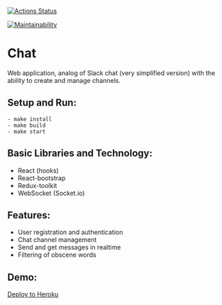 [![Actions Status](https://github.com/Tsogoeva/frontend-project-lvl4/workflows/hexlet-check/badge.svg)](https://github.com/Tsogoeva/frontend-project-lvl4/actions)

[![Maintainability](https://api.codeclimate.com/v1/badges/b099810736bb3863a5ae/maintainability)](https://codeclimate.com/github/Tsogoeva/frontend-project-lvl4/maintainability)

# Chat

Web application, analog of Slack chat (very simplified version) with the ability to create and manage channels.

## Setup and Run:
```
- make install
- make build
- make start
```

## Basic Libraries and Technology:

* React (hooks)
* React-bootstrap
* Redux-toolkit
* WebSocket (Socket.io)

## Features:

* User registration and authentication
* Chat channel management
* Send and get messages in realtime
* Filtering of obscene words

## Demo:

[Deploy to Heroku](https://frozen-plains-69754.herokuapp.com/)
